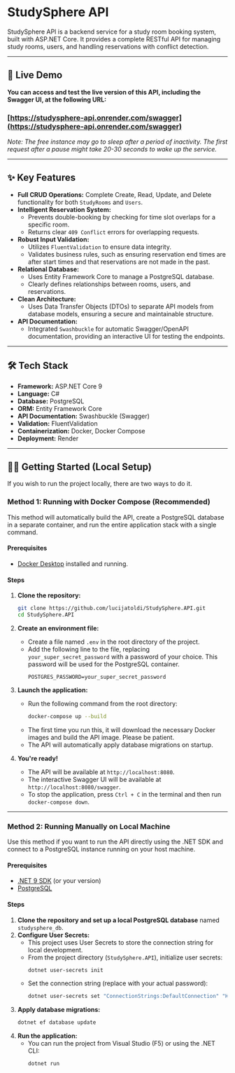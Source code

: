 # StudySphere API

StudySphere API is a backend service for a study room booking system, built with ASP.NET Core. It provides a complete RESTful API for managing study rooms, users, and handling reservations with conflict detection.

---

## 🚀 Live Demo

**You can access and test the live version of this API, including the Swagger UI, at the following URL:**

### [https://studysphere-api.onrender.com/swagger](https://studysphere-api.onrender.com/swagger)

*Note: The free instance may go to sleep after a period of inactivity. The first request after a pause might take 20-30 seconds to wake up the service.*

---

## ✨ Key Features

- **Full CRUD Operations:** Complete Create, Read, Update, and Delete functionality for both `StudyRooms` and `Users`.
- **Intelligent Reservation System:**
  - Prevents double-booking by checking for time slot overlaps for a specific room.
  - Returns clear `409 Conflict` errors for overlapping requests.
- **Robust Input Validation:**
  - Utilizes `FluentValidation` to ensure data integrity.
  - Validates business rules, such as ensuring reservation end times are after start times and that reservations are not made in the past.
- **Relational Database:**
  - Uses Entity Framework Core to manage a PostgreSQL database.
  - Clearly defines relationships between rooms, users, and reservations.
- **Clean Architecture:**
  - Uses Data Transfer Objects (DTOs) to separate API models from database models, ensuring a secure and maintainable structure.
- **API Documentation:**
  - Integrated `Swashbuckle` for automatic Swagger/OpenAPI documentation, providing an interactive UI for testing the endpoints.

---

## 🛠️ Tech Stack

- **Framework:** ASP.NET Core 9
- **Language:** C#
- **Database:** PostgreSQL
- **ORM:** Entity Framework Core
- **API Documentation:** Swashbuckle (Swagger)
- **Validation:** FluentValidation
- **Containerization:** Docker, Docker Compose
- **Deployment:** Render

---

## 🏃‍♂️ Getting Started (Local Setup)

If you wish to run the project locally, there are two ways to do it.

### Method 1: Running with Docker Compose (Recommended)

This method will automatically build the API, create a PostgreSQL database in a separate container, and run the entire application stack with a single command.

#### Prerequisites

- [Docker Desktop](https://www.docker.com/products/docker-desktop/) installed and running.

#### Steps

1.  **Clone the repository:**
    ```bash
    git clone https://github.com/lucijatoldi/StudySphere.API.git
    cd StudySphere.API
    ```

2.  **Create an environment file:**
    - Create a file named `.env` in the root directory of the project.
    - Add the following line to the file, replacing `your_super_secret_password` with a password of your choice. This password will be used for the PostgreSQL container.
      ```
      POSTGRES_PASSWORD=your_super_secret_password
      ```

3.  **Launch the application:**
    - Run the following command from the root directory:
      ```bash
      docker-compose up --build
      ```
    - The first time you run this, it will download the necessary Docker images and build the API image. Please be patient.
    - The API will automatically apply database migrations on startup.

4.  **You're ready!**
    - The API will be available at `http://localhost:8080`.
    - The interactive Swagger UI will be available at `http://localhost:8080/swagger`.
    - To stop the application, press `Ctrl + C` in the terminal and then run `docker-compose down`.

---

### Method 2: Running Manually on Local Machine

Use this method if you want to run the API directly using the .NET SDK and connect to a PostgreSQL instance running on your host machine.

#### Prerequisites

- [.NET 9 SDK](https://dotnet.microsoft.com/en-us/download) (or your version)
- [PostgreSQL](https://www.postgresql.org/download/)

#### Steps

1.  **Clone the repository and set up a local PostgreSQL database** named `studysphere_db`.
2.  **Configure User Secrets:**
    - This project uses User Secrets to store the connection string for local development.
    - From the project directory (`StudySphere.API`), initialize user secrets:
      ```bash
      dotnet user-secrets init
      ```
    - Set the connection string (replace with your actual password):
      ```bash
      dotnet user-secrets set "ConnectionStrings:DefaultConnection" "Host=localhost;Database=studysphere_db;Username=postgres;Password=YOUR_PASSWORD"
      ```
3.  **Apply database migrations:**
    ```bash
    dotnet ef database update
    ```
4.  **Run the application:**
    - You can run the project from Visual Studio (F5) or using the .NET CLI:
      ```bash
      dotnet run
      ```
